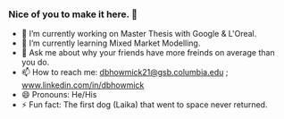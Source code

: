 ### Nice of you to make it here.  👋

- 🔭 I’m currently working on Master Thesis with Google & L'Oreal.
- 🌱 I’m currently learning Mixed Market Modelling.
- 💬 Ask me about why your friends have more freinds on average than you do.
- 📫 How to reach me: dbhowmick21@gsb.columbia.edu ; www.linkedin.com/in/dbhowmick
- 😄 Pronouns: He/His
- ⚡ Fun fact: The first dog (Laika) that went to space never returned. 
